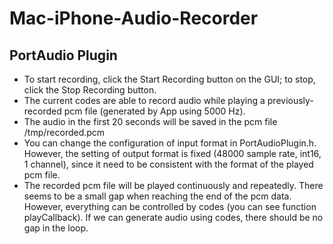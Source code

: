 # Mac-iPhone-Audio-Recorder


## PortAudio Plugin
- To start recording, click the Start Recording button on the GUI; to stop, click the Stop Recording button.
- The current codes are able to record audio while playing a previously-recorded pcm file (generated by App using 5000 Hz).
- The audio in the first 20 seconds will be saved in the pcm file /tmp/recorded.pcm
- You can change the configuration of input format in PortAudioPlugin.h. However, the setting of output format is fixed (48000 sample rate, int16, 1 channel), since it need to be consistent with the format of the played pcm file.
- The recorded pcm file will be played continuously and repeatedly. There seems to be a small gap when reaching the end of the pcm data. However, everything can be controlled by codes (you can see function playCallback). If we can generate audio using codes, there should be no gap in the loop.